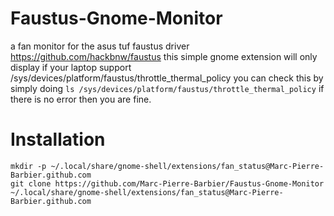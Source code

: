 # Faustus-Gnome-Monitor
a fan monitor for the asus tuf faustus driver https://github.com/hackbnw/faustus
this simple gnome extension will only display if your laptop support /sys/devices/platform/faustus/throttle_thermal_policy
you can check this by simply doing ```ls /sys/devices/platform/faustus/throttle_thermal_policy``` if there is no error then you are fine.

# Installation
```
mkdir -p ~/.local/share/gnome-shell/extensions/fan_status@Marc-Pierre-Barbier.github.com
git clone https://github.com/Marc-Pierre-Barbier/Faustus-Gnome-Monitor ~/.local/share/gnome-shell/extensions/fan_status@Marc-Pierre-Barbier.github.com
```